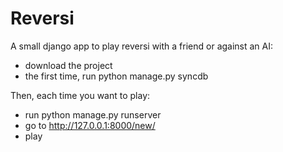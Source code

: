 Reversi
=======

A small django app to play reversi with a friend or against an AI: 
 - download the project
 - the first time, run python manage.py syncdb

Then, each time you want to play: 
 - run python manage.py runserver
 - go to http://127.0.0.1:8000/new/
 - play